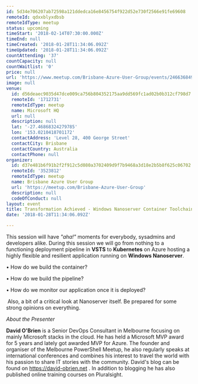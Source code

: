 ```yaml
---
id: 5d34e706207ab72598a121ddedca16e8456754f922d52e730f2566e91fe69608
remoteId: qdxxblyxdbsb
remoteIdType: meetup
status: upcoming
timeStart: '2018-02-14T07:30:00.000Z'
timeEnd: null
timeCreated: '2018-01-28T11:34:06.092Z'
timeUpdated: '2018-01-28T11:34:06.092Z'
countAttending: '37'
countCapacity: null
countWaitlist: '0'
price: null
url: 'https://www.meetup.com/Brisbane-Azure-User-Group/events/246636849/'
image: null
venue:
  id: d56deaec9035d47dce009ca756b804352175aa9dd569fc1ad02b0b312cf798d7
  remoteId: '1712731'
  remoteIdType: meetup
  name: Microsoft HQ
  url: null
  description: null
  lat: '-27.46868324279785'
  lon: '153.0210418701172'
  contactAddress: 'Level 28, 400 George Street'
  contactCity: Brisbane
  contactCountry: Australia
  contactPhone: null
organizer:
  id: d37e481b6f91b2f2f912c5d080a3702409d9f7b9468a3d18e2b5b8f625c06702
  remoteId: '3523812'
  remoteIdType: meetup
  name: Brisbane Azure User Group
  url: 'https://meetup.com/Brisbane-Azure-User-Group'
  description: null
  codeOfConduct: null
layout: event
title: Transformation Achieved - Windows Nanoserver Container Toolchain on Azure
date: '2018-01-28T11:34:06.092Z'

---
```

<p>This session will have <i>"aha!"</i> moments for everybody, sysadmins and developers alike. During this session we will go from nothing to a functioning deployment pipeline in <b>VSTS</b> to <b>Kubernetes</b> on Azure hosting a highly flexible and resilient application running on <b>Windows Nanoserver</b>. </p> <p>• How do we build the container? </p> <p>• How do we build the pipeline?</p> <p>• How do we monitor our application once it is deployed? </p> <p> Also, a bit of a critical look at Nanoserver itself. Be prepared for some strong opinions on everything.</p> <p><i>About the Presenter</i></p> <p><b>David O'Brien</b> is a Senior DevOps Consultant in Melbourne focusing on mainly Microsoft stacks in the cloud. He has held a Microsoft MVP award for 5 years and lately got awarded MVP for Azure. The founder and organiser of the Melbourne PowerShell Meetup, he also regularly speaks at international conferences and combines his interest to travel the world with his passion to share IT stories with the community. David's blog can be found on <a href="https://david-obrien.net" class="linkified">https://david-obrien.net</a> . In addition to blogging he has also published online training courses on Pluralsight.</p>

